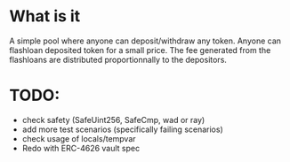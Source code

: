 # What is it

A simple pool where anyone can deposit/withdraw any token.
Anyone can flashloan deposited token for a small price.
The fee generated from the flashloans are distributed proportionnally to the depositors.

# TODO:

- check safety (SafeUint256, SafeCmp, wad or ray)
- add more test scenarios (specifically failing scenarios)
- check usage of locals/tempvar
- Redo with ERC-4626 vault spec